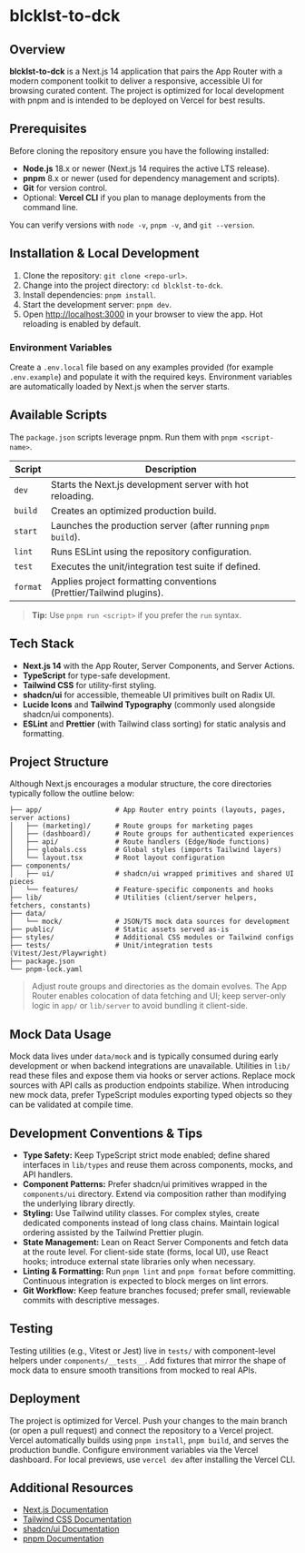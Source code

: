 # blcklst-to-dck

## Overview
**blcklst-to-dck** is a Next.js 14 application that pairs the App Router with a modern component toolkit to deliver a responsive, accessible UI for browsing curated content. The project is optimized for local development with pnpm and is intended to be deployed on Vercel for best results.

## Prerequisites
Before cloning the repository ensure you have the following installed:

- **Node.js** 18.x or newer (Next.js 14 requires the active LTS release).
- **pnpm** 8.x or newer (used for dependency management and scripts).
- **Git** for version control.
- Optional: **Vercel CLI** if you plan to manage deployments from the command line.

You can verify versions with `node -v`, `pnpm -v`, and `git --version`.

## Installation & Local Development
1. Clone the repository: `git clone <repo-url>`.
2. Change into the project directory: `cd blcklst-to-dck`.
3. Install dependencies: `pnpm install`.
4. Start the development server: `pnpm dev`.
5. Open [http://localhost:3000](http://localhost:3000) in your browser to view the app. Hot reloading is enabled by default.

### Environment Variables
Create a `.env.local` file based on any examples provided (for example `.env.example`) and populate it with the required keys. Environment variables are automatically loaded by Next.js when the server starts.

## Available Scripts
The `package.json` scripts leverage pnpm. Run them with `pnpm <script-name>`.

| Script | Description |
| --- | --- |
| `dev` | Starts the Next.js development server with hot reloading. |
| `build` | Creates an optimized production build. |
| `start` | Launches the production server (after running `pnpm build`). |
| `lint` | Runs ESLint using the repository configuration. |
| `test` | Executes the unit/integration test suite if defined. |
| `format` | Applies project formatting conventions (Prettier/Tailwind plugins). |

> **Tip:** Use `pnpm run <script>` if you prefer the `run` syntax.

## Tech Stack
- **Next.js 14** with the App Router, Server Components, and Server Actions.
- **TypeScript** for type-safe development.
- **Tailwind CSS** for utility-first styling.
- **shadcn/ui** for accessible, themeable UI primitives built on Radix UI.
- **Lucide Icons** and **Tailwind Typography** (commonly used alongside shadcn/ui components).
- **ESLint** and **Prettier** (with Tailwind class sorting) for static analysis and formatting.

## Project Structure
Although Next.js encourages a modular structure, the core directories typically follow the outline below:

```
├── app/                  # App Router entry points (layouts, pages, server actions)
│   ├── (marketing)/      # Route groups for marketing pages
│   ├── (dashboard)/      # Route groups for authenticated experiences
│   ├── api/              # Route handlers (Edge/Node functions)
│   ├── globals.css       # Global styles (imports Tailwind layers)
│   └── layout.tsx        # Root layout configuration
├── components/
│   ├── ui/               # shadcn/ui wrapped primitives and shared UI pieces
│   └── features/         # Feature-specific components and hooks
├── lib/                  # Utilities (client/server helpers, fetchers, constants)
├── data/
│   └── mock/             # JSON/TS mock data sources for development
├── public/               # Static assets served as-is
├── styles/               # Additional CSS modules or Tailwind configs
├── tests/                # Unit/integration tests (Vitest/Jest/Playwright)
├── package.json
└── pnpm-lock.yaml
```

> Adjust route groups and directories as the domain evolves. The App Router enables colocation of data fetching and UI; keep server-only logic in `app/` or `lib/server` to avoid bundling it client-side.

## Mock Data Usage
Mock data lives under `data/mock` and is typically consumed during early development or when backend integrations are unavailable. Utilities in `lib/` read these files and expose them via hooks or server actions. Replace mock sources with API calls as production endpoints stabilize. When introducing new mock data, prefer TypeScript modules exporting typed objects so they can be validated at compile time.

## Development Conventions & Tips
- **Type Safety:** Keep TypeScript strict mode enabled; define shared interfaces in `lib/types` and reuse them across components, mocks, and API handlers.
- **Component Patterns:** Prefer shadcn/ui primitives wrapped in the `components/ui` directory. Extend via composition rather than modifying the underlying library directly.
- **Styling:** Use Tailwind utility classes. For complex styles, create dedicated components instead of long class chains. Maintain logical ordering assisted by the Tailwind Prettier plugin.
- **State Management:** Lean on React Server Components and fetch data at the route level. For client-side state (forms, local UI), use React hooks; introduce external state libraries only when necessary.
- **Linting & Formatting:** Run `pnpm lint` and `pnpm format` before committing. Continuous integration is expected to block merges on lint errors.
- **Git Workflow:** Keep feature branches focused; prefer small, reviewable commits with descriptive messages.

## Testing
Testing utilities (e.g., Vitest or Jest) live in `tests/` with component-level helpers under `components/__tests__`. Add fixtures that mirror the shape of mock data to ensure smooth transitions from mocked to real APIs.

## Deployment
The project is optimized for Vercel. Push your changes to the main branch (or open a pull request) and connect the repository to a Vercel project. Vercel automatically builds using `pnpm install`, `pnpm build`, and serves the production bundle. Configure environment variables via the Vercel dashboard. For local previews, use `vercel dev` after installing the Vercel CLI.

## Additional Resources
- [Next.js Documentation](https://nextjs.org/docs)
- [Tailwind CSS Documentation](https://tailwindcss.com/docs)
- [shadcn/ui Documentation](https://ui.shadcn.com)
- [pnpm Documentation](https://pnpm.io)
